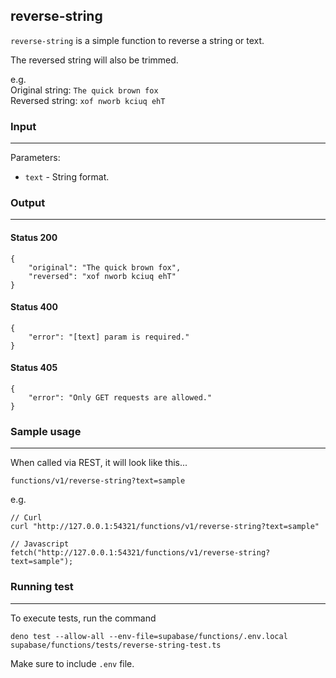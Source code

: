 ## reverse-string

`reverse-string` is a simple function to reverse a string or text.

The reversed string will also be trimmed.

e.g.<br />
Original string: ` The quick brown fox  `<br />
Reversed string: `xof nworb kciuq ehT`

### Input
---
Parameters:

- `text` - String format.

### Output
---

#### Status 200
    
    {
        "original": "The quick brown fox",
        "reversed": "xof nworb kciuq ehT"
    }

#### Status 400

    {
        "error": "[text] param is required."
    }

#### Status 405

    {
        "error": "Only GET requests are allowed."
    }


### Sample usage
---
When called via REST, it will look like this...

    functions/v1/reverse-string?text=sample

e.g.

    // Curl
    curl "http://127.0.0.1:54321/functions/v1/reverse-string?text=sample"

    // Javascript
    fetch("http://127.0.0.1:54321/functions/v1/reverse-string?text=sample"); 

### Running test
---
To execute tests, run the command

    deno test --allow-all --env-file=supabase/functions/.env.local supabase/functions/tests/reverse-string-test.ts

Make sure to include `.env` file.